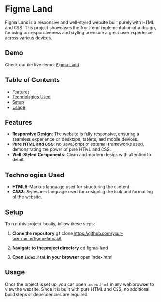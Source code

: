 # Figma Land

Figma Land is a responsive and well-styled website built purely with HTML and CSS. This project showcases the front-end implementation of a design, focusing on responsiveness and styling to ensure a great user experience across various devices.

## Demo

Check out the live demo: [Figma Land](https://my-ui-assignment.netlify.app)

## Table of Contents

- [Features](#features)
- [Technologies Used](#technologies-used)
- [Setup](#setup)
- [Usage](#usage)

## Features

- **Responsive Design**: The website is fully responsive, ensuring a seamless experience on desktops, tablets, and mobile devices.
- **Pure HTML and CSS**: No JavaScript or external frameworks used, demonstrating the power of pure HTML and CSS.
- **Well-Styled Components**: Clean and modern design with attention to detail.

## Technologies Used

- **HTML5**: Markup language used for structuring the content.
- **CSS3**: Stylesheet language used for designing the look and formatting of the website.

## Setup

To run this project locally, follow these steps:

1. **Clone the repository**
    git clone https://github.com/your-username/figma-land.git

2. **Navigate to the project directory**
    cd figma-land

3. **Open `index.html` in your browser**
    open index.html

## Usage

Once the project is set up, you can open `index.html` in any web browser to view the website. Since it is built with pure HTML and CSS, no additional build steps or dependencies are required.
